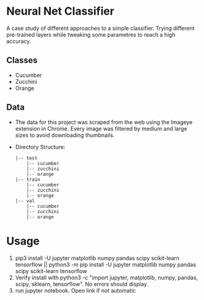 # Neural Net Classifier
A case study of different approaches to a simple classifier. Trying different pre-trained layers while tweaking some parametres to reach a high accuracy.

## Classes
- Cucumber
- Zucchini
- Orange

## Data
- The data for this project was scraped from the web using the Imageye extension in Chrome. Every image was filtered by medium and large sizes to avoid downloading thumbnails.

- Directory Structure:
    ```
    |-- test
        |-- cucumber
        |-- zucchini
        |-- orange
    |-- train
        |-- cucumber
        |-- zucchini
        |-- orange
    |-- val
        |-- cucumber
        |-- zucchini
        |-- orange
    ```
# Usage
1. pip3 install -U jupyter matplotlib numpy pandas scipy scikit-learn tensorflow || python3 -m pip install -U jupyter matplotlib numpy pandas scipy scikit-learn tensorflow
2. Verify install with  python3 -c "import jupyter, matplotlib, numpy, pandas, scipy, sklearn, tensorflow". No errors should display.
3. run jupyter notebook. Open link if not automatic
